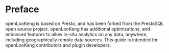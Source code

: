 
# Preface

openLooKeng is based on Presto, and has been forked from the PrestoSQL open source project. openLooKeng has additional optimizations, and enhanced features to allow in-situ analytics on any data, anywhere, including geographically remote data sources. This guide is intended for openLooKeng contributors and plugin developers.

